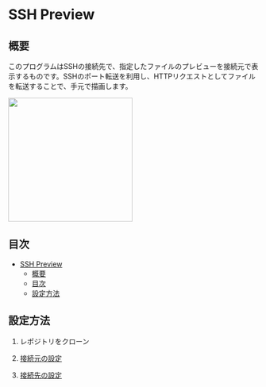 # SSH Preview 
## 概要
このプログラムはSSHの接続先で、指定したファイルのプレビューを接続元で表示するものです。SSHのポート転送を利用し、HTTPリクエストとしてファイルを転送することで、手元で描画します。

<img src="https://gyazo.com/085b7e1825df8e1a7d78dc786a1751f3.gif" height="250"></img>

## 目次
<!-- TOC -->

- [SSH Preview](#ssh-preview)
    - [概要](#概要)
    - [目次](#目次)
    - [設定方法](#設定方法)

<!-- /TOC -->

## 設定方法
1. レポジトリをクローン

2. [接続元の設定](server)

3. [接続先の設定](client)
